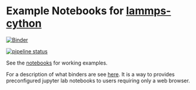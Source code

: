 # Example Notebooks for [lammps-cython](https://gitlab.com/costrouc/lammps-cython)

[![Binder](https://mybinder.org/badge.svg)](http://mybinder.org/v2/gh/costrouc/lammps-cython-notebooks/master?urlpath=lab/tree/notebooks/basic.ipynb)

[![pipeline status](https://gitlab.com/costrouc/lammps-cython-notebooks/badges/master/pipeline.svg)](https://gitlab.com/costrouc/lammps-cython-notebooks/commits/master)

See the [notebooks](https://gitlab.com/costrouc/lammps-cython-notebooks/tree/master/notebooks) for working examples.

For a description of what binders are see
[here](https://github.com/jupyterhub/binderhub). It is a way to
provides preconfigured jupyter lab notebooks to users requiring only a
web browser.

